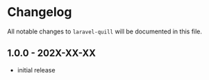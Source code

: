 # Changelog

All notable changes to `laravel-quill` will be documented in this file.

## 1.0.0 - 202X-XX-XX

- initial release
